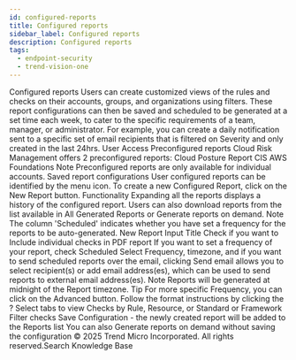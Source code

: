 ```yaml
---
id: configured-reports
title: Configured reports
sidebar_label: Configured reports
description: Configured reports
tags:
  - endpoint-security
  - trend-vision-one
---
```


 Configured reports Users can create customized views of the rules and checks on their accounts, groups, and organizations using filters. These report configurations can then be saved and scheduled to be generated at a set time each week, to cater to the specific requirements of a team, manager, or administrator. For example, you can create a daily notification sent to a specific set of email recipients that is filtered on Severity and only created in the last 24hrs. User Access Preconfigured reports Cloud Risk Management offers 2 preconfigured reports: Cloud Posture Report CIS AWS Foundations Note Preconfigured reports are only available for individual accounts. Saved report configurations User configured reports can be identified by the menu icon. To create a new Configured Report, click on the New Report button. Functionality Expanding all the reports displays a history of the configured report. Users can also download reports from the list available in All Generated Reports or Generate reports on demand. Note The column 'Scheduled' indicates whether you have set a frequency for the reports to be auto-generated. New Report Input Title Check if you want to Include individual checks in PDF report If you want to set a frequency of your report, check Scheduled Select Frequency, timezone, and if you want to send scheduled reports over the email, clicking Send email allows you to select recipient(s) or add email address(es), which can be used to send reports to external email address(es). Note Reports will be generated at midnight of the Report timezone. Tip For more specific Frequency, you can click on the Advanced button. Follow the format instructions by clicking the ? Select tabs to view Checks by Rule, Resource, or Standard or Framework Filter checks Save Configuration - the newly created report will be added to the Reports list You can also Generate reports on demand without saving the configuration © 2025 Trend Micro Incorporated. All rights reserved.Search Knowledge Base